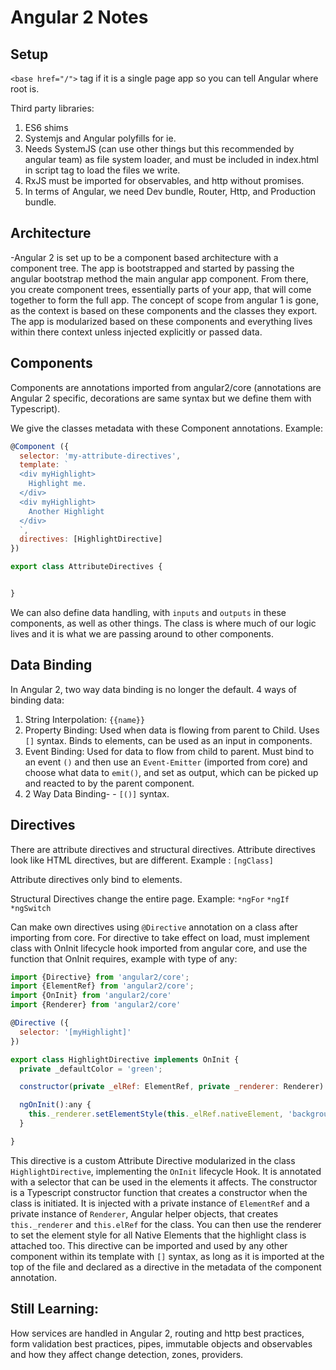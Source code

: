 # Angular 2 Notes

## Setup
`<base href="/">` tag if it is a single page app so you can tell Angular where root is.

Third party libraries:
1.  ES6 shims
2.  Systemjs and Angular polyfills for ie.  
3.  Needs SystemJS (can use other things but this recommended by angular team) as file system loader, and must be included in index.html in script tag to load the files we write.  
4.  RxJS must be imported for observables, and http without promises.  
5.  In terms of Angular, we need Dev bundle, Router, Http, and Production bundle.

## Architecture

-Angular 2 is set up to be a component based architecture with a component tree.  The app is bootstrapped and started by passing the angular bootstrap method the main angular app component.  From there, you create component trees, essentially parts of your app, that will come together to form the full app.  The concept of scope from angular 1 is gone, as the context is based on these components and the classes they export.  The app is modularized based on these components and everything lives within there context unless injected explicitly or passed data.


## Components

Components are annotations imported from angular2/core (annotations are Angular 2 specific, decorations are same syntax but we define them with Typescript).

We give the classes metadata with these Component annotations.  Example:

```javascript
@Component ({
  selector: 'my-attribute-directives',
  template: `
  <div myHighlight>
    Highlight me.
  </div>
  <div myHighlight>
    Another Highlight
  </div>
  `,
  directives: [HighlightDirective]
})

export class AttributeDirectives {


}
```

We can also define data handling, with `inputs` and `outputs` in these components, as well as other things.  The class is where much of our logic lives and it is what we are passing around to other components.  

## Data Binding

In Angular 2, two way data binding is no longer the default.  4 ways of binding data:

1.  String Interpolation:  `{{name}}`
2.  Property Binding:  Used when data is flowing from parent to Child.  Uses `[]` syntax.  Binds to elements, can be used as an input in components.
3.  Event Binding:  Used for data to flow from child to parent.  Must bind to an event `()` and then use an `Event-Emitter` (imported from core) and choose what data to `emit()`, and set as output, which can be picked up and reacted to by the parent component.
4.  2 Way Data Binding- -  `[()]` syntax.


## Directives

There are attribute directives and structural directives.  Attribute directives look like HTML directives, but are different.  Example : `[ngClass]`

Attribute directives only bind to elements.  

Structural Directives change the entire page.  Example: `*ngFor` `*ngIf` `*ngSwitch`

Can make own directives using `@Directive` annotation on a class after importing from core.  For directive to take effect on load, must implement class with OnInit lifecycle hook imported from angular core, and use the function that OnInit requires, example with type of any:

```javascript
import {Directive} from 'angular2/core';
import {ElementRef} from 'angular2/core';
import {OnInit} from 'angular2/core'
import {Renderer} from 'angular2/core'

@Directive ({
  selector: '[myHighlight]'
})

export class HighlightDirective implements OnInit {
  private _defaultColor = 'green';

  constructor(private _elRef: ElementRef, private _renderer: Renderer) {}

  ngOnInit():any {
    this._renderer.setElementStyle(this._elRef.nativeElement, 'background-color', this._defaultColor);
  }

}

```

This directive is a custom Attribute Directive modularized in the class `HighlightDirective`, implementing the `OnInit` lifecycle Hook.  It is annotated with a selector that can be used in the elements it affects.  The constructor is a Typescript constructor function that creates a constructor when the class is initiated.  It is injected with a private instance of  `ElementRef` and a private instance of `Renderer`, Angular helper objects, that creates `this._renderer` and `this.elRef` for the class.  You can then use the renderer to set the element style for all Native Elements that the highlight class is attached too.  This directive can be imported and used by any other component within its template with `[]` syntax, as long as it is imported at the top of the file and declared as a directive in the metadata of the component annotation.

## Still Learning:  
How services are handled in Angular 2, routing and http best practices, form validation best practices, pipes, immutable objects and observables and how they affect change detection, zones, providers.
